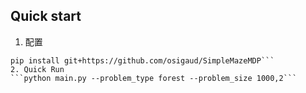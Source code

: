 ## Quick start 
1. 配置
``` pip install "pymdptoolbox[LP]"
pip install git+https://github.com/osigaud/SimpleMazeMDP```
2. Quick Run
```python main.py --problem_type forest --problem_size 1000,2```

